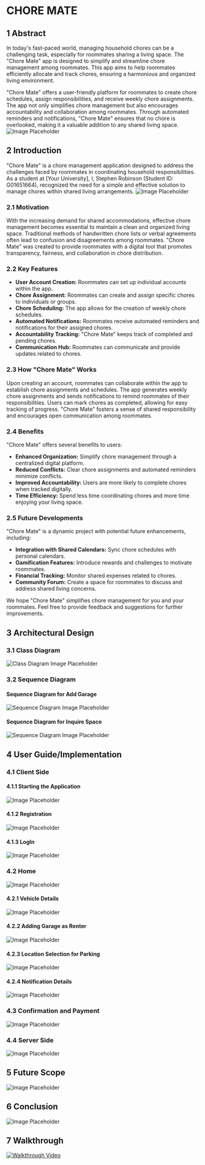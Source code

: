 # CHORE MATE

## 1 Abstract
In today's fast-paced world, managing household chores can be a challenging task, especially for roommates sharing a living space. The "Chore Mate" app is designed to simplify and streamline chore management among roommates. This app aims to help roommates efficiently allocate and track chores, ensuring a harmonious and organized living environment.

"Chore Mate" offers a user-friendly platform for roommates to create chore schedules, assign responsibilities, and receive weekly chore assignments. The app not only simplifies chore management but also encourages accountability and collaboration among roommates. Through automated reminders and notifications, "Chore Mate" ensures that no chore is overlooked, making it a valuable addition to any shared living space.
![Image Placeholder](image1.png)

## 2 Introduction
"Chore Mate" is a chore management application designed to address the challenges faced by roommates in coordinating household responsibilities. As a student at [Your University], I, Stephen Robinson (Student ID: G01651664), recognized the need for a simple and effective solution to manage chores within shared living arrangements.
![Image Placeholder](image2.png)


### 2.1 Motivation

With the increasing demand for shared accommodations, effective chore management becomes essential to maintain a clean and organized living space. Traditional methods of handwritten chore lists or verbal agreements often lead to confusion and disagreements among roommates. "Chore Mate" was created to provide roommates with a digital tool that promotes transparency, fairness, and collaboration in chore distribution.

### 2.2 Key Features

- **User Account Creation:** Roommates can set up individual accounts within the app.
- **Chore Assignment:** Roommates can create and assign specific chores to individuals or groups.
- **Chore Scheduling:** The app allows for the creation of weekly chore schedules.
- **Automated Notifications:** Roommates receive automated reminders and notifications for their assigned chores.
- **Accountability Tracking:** "Chore Mate" keeps track of completed and pending chores.
- **Communication Hub:** Roommates can communicate and provide updates related to chores.

### 2.3 How "Chore Mate" Works

Upon creating an account, roommates can collaborate within the app to establish chore assignments and schedules. The app generates weekly chore assignments and sends notifications to remind roommates of their responsibilities. Users can mark chores as completed, allowing for easy tracking of progress. "Chore Mate" fosters a sense of shared responsibility and encourages open communication among roommates.

### 2.4 Benefits

"Chore Mate" offers several benefits to users:

- **Enhanced Organization:** Simplify chore management through a centralized digital platform.
- **Reduced Conflicts:** Clear chore assignments and automated reminders minimize conflicts.
- **Improved Accountability:** Users are more likely to complete chores when tracked digitally.
- **Time Efficiency:** Spend less time coordinating chores and more time enjoying your living space.

### 2.5 Future Developments

"Chore Mate" is a dynamic project with potential future enhancements, including:

- **Integration with Shared Calendars:** Sync chore schedules with personal calendars.
- **Gamification Features:** Introduce rewards and challenges to motivate roommates.
- **Financial Tracking:** Monitor shared expenses related to chores.
- **Community Forum:** Create a space for roommates to discuss and address shared living concerns.

We hope "Chore Mate" simplifies chore management for you and your roommates. Feel free to provide feedback and suggestions for further improvements.


## 3 Architectural Design

### 3.1 Class Diagram

![Class Diagram Image Placeholder](class_diagram.png)

### 3.2 Sequence Diagram

#### Sequence Diagram for Add Garage

![Sequence Diagram Image Placeholder](sequence_diagram_add_garage.png)

#### Sequence Diagram for Inquire Space

![Sequence Diagram Image Placeholder](sequence_diagram_inquire_space.png)

## 4 User Guide/Implementation

### 4.1 Client Side

#### 4.1.1 Starting the Application

![Image Placeholder](image3.png)

#### 4.1.2 Registration

![Image Placeholder](image4.png)

#### 4.1.3 LogIn

![Image Placeholder](image5.png)

### 4.2 Home

![Image Placeholder](image6.png)

#### 4.2.1 Vehicle Details

![Image Placeholder](image7.png)

#### 4.2.2 Adding Garage as Renter

![Image Placeholder](image8.png)

#### 4.2.3 Location Selection for Parking

![Image Placeholder](image9.png)

#### 4.2.4 Notification Details

![Image Placeholder](image10.png)

### 4.3 Confirmation and Payment

![Image Placeholder](image11.png)

### 4.4 Server Side

![Image Placeholder](image12.png)

## 5 Future Scope

![Image Placeholder](image13.png)

## 6 Conclusion

![Image Placeholder](image14.png)

## 7 Walkthrough

[![Walkthrough Video](video_thumbnail.png)](walkthrough_video_link)

